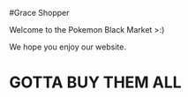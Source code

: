 #Grace Shopper

Welcome to the Pokemon Black Market >:) 

We hope you enjoy our website. 

# GOTTA BUY THEM ALL #
